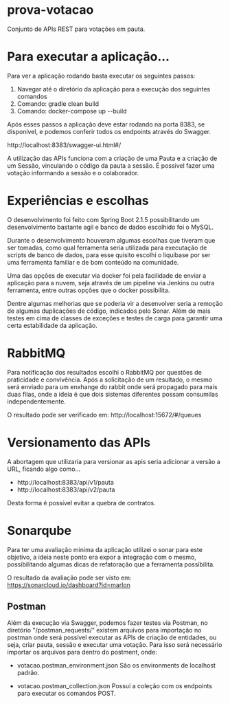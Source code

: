 # prova-votacao

Conjunto de APIs REST para votações em pauta.

# Para executar a aplicação...

Para ver a aplicação rodando basta executar os seguintes passos:

1. Navegar até o diretório da aplicação para a execução dos seguintes comandos
2. Comando: gradle clean build
3. Comando: docker-compose up --build

Após esses passos a aplicação deve estar rodando na porta 8383, se disponível, e podemos conferir todos os endpoints através do Swagger.

http://localhost:8383/swagger-ui.html#/

A utilização das APIs funciona com a criação de uma Pauta e  a criação de um Sessão, 
vinculando o código da pauta a sessão. É possivel fazer uma votação informando a sessão e o colaborador.

# Experiências e escolhas

O desenvolvimento foi feito com Spring Boot 2.1.5 possibilitando um 
desenvolvimento bastante agil e banco de dados escolhido foi o MySQL.

Durante o desenvolvimento houveram algumas escolhas que tiveram que ser tomadas, como 
qual ferramenta seria utilizada para executação de scripts de banco de dados, para 
esse quisito escolhi o liquibase por ser uma ferramenta familiar e de bom conteúdo na comunidade.

Uma das opções de executar via docker foi pela facilidade de enviar a aplicação para a 
nuvem, seja através de um pipeline via Jenkins ou outra ferramenta, entre outras 
opções que o docker possibilita. 

Dentre algumas melhorias que se poderia vir a desenvolver seria a remoção de algumas 
duplicações de código, indicados pelo Sonar. Além de mais testes em cima de classes de exceções e testes de carga para garantir uma certa estabilidade da aplicação.

# RabbitMQ
Para notificação dos resultados escolhi o RabbitMQ por questões de praticidade e convivência. Após a solicitação de um resultado,
o mesmo será enviado para um enxhange do rabbit onde será propagado para mais duas filas, onde a ideia é que
dois sistemas diferentes possam consumilas independentemente.

O resultado pode ser verificado em: http://localhost:15672/#/queues

# Versionamento das APIs
A abortagem que utilizaria para versionar as apis seria adicionar a versão a URL, ficando algo como...

- http://localhost:8383/api/v1/pauta
- http://localhost:8383/api/v2/pauta

Desta forma é possível evitar a quebra de contratos.

# Sonarqube
Para ter uma avaliação minima da aplicação utilizei o sonar para este objetivo, a 
ideia neste ponto era expor a integração com o mesmo, possíbilitando algumas dicas de 
refatoração que a ferramenta possíbilita. 

O resultado da avaliação pode ser visto em: https://sonarcloud.io/dashboard?id=marlon

## Postman

Além da execução via Swagger, podemos fazer testes via Postman, no diretório 
"/postman_requests/" existem arquivos para importação no postman onde será possível 
executar as APIs de criação de entidades, ou seja, criar pauta, sessão e executar uma votação.
Para isso será necessário importar os arquivos para dentro do postment, onde:   

- votacao.postman_environment.json
São os environments de localhost padrão. 

- votacao.postman_collection.json
Possui a coleção com os endpoints para executar os comandos POST.